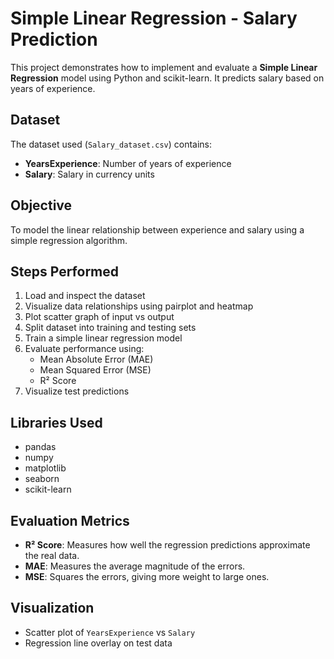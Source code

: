 # Simple Linear Regression - Salary Prediction

This project demonstrates how to implement and evaluate a **Simple Linear Regression** model using Python and scikit-learn. It predicts salary based on years of experience.

##  Dataset

The dataset used (`Salary_dataset.csv`) contains:

- **YearsExperience**: Number of years of experience
- **Salary**: Salary in currency units

##  Objective

To model the linear relationship between experience and salary using a simple regression algorithm.

## Steps Performed

1. Load and inspect the dataset
2. Visualize data relationships using pairplot and heatmap
3. Plot scatter graph of input vs output
4. Split dataset into training and testing sets
5. Train a simple linear regression model
6. Evaluate performance using:
   - Mean Absolute Error (MAE)
   - Mean Squared Error (MSE)
   - R² Score
7. Visualize test predictions

##  Libraries Used

- pandas
- numpy
- matplotlib
- seaborn
- scikit-learn

##  Evaluation Metrics

- **R² Score**: Measures how well the regression predictions approximate the real data.
- **MAE**: Measures the average magnitude of the errors.
- **MSE**: Squares the errors, giving more weight to large ones.

##  Visualization

- Scatter plot of `YearsExperience` vs `Salary`
- Regression line overlay on test data
